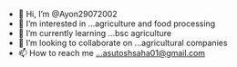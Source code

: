 - 👋 Hi, I’m @Ayon29072002
- 👀 I’m interested in ...agriculture and food processing
- 🌱 I’m currently learning ...bsc agriculture
- 💞️ I’m looking to collaborate on ...agricultural companies
- 📫 How to reach me ...asutoshsaha01@gmail.com

<!---
Ayon29072002/Ayon29072002 is a ✨ special ✨ repository because its `README.md` (this file) appears on your GitHub profile.
You can click the Preview link to take a look at your changes.
--->
